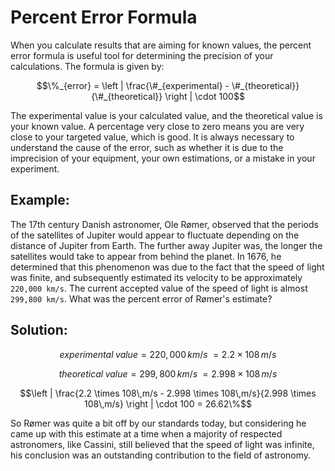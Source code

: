 Percent Error Formula
=====================

When you calculate results that are aiming for known values, the percent error formula is useful tool for determining the precision of your calculations.  The formula is given by:

$$\%_{error} = \left | \frac{\#_{experimental} - \#_{theoretical}}{\#_{theoretical}} \right | \cdot 100$$

The experimental value is your calculated value, and the theoretical value is your known value.  A percentage very close to zero means you are very close to your targeted value, which is good.  It is always necessary to understand the cause of the error, such as whether it is due to the imprecision of your equipment, your own estimations, or a mistake in your experiment.


Example:
----------
The 17th century Danish astronomer, Ole Rømer, observed that the periods of the satellites of Jupiter would appear to fluctuate depending on the distance of Jupiter from Earth.  The further away Jupiter was, the longer the satellites would take to appear from behind the planet.  In 1676, he determined that this phenomenon was due to the fact that the speed of light was finite, and subsequently estimated its velocity to be approximately `220,000 km/s`.  The current accepted value of the speed of light is almost `299,800 km/s`.  What was the percent error of Rømer's estimate?


Solution:
----------
$$experimental\;value = 220,000\,km/s\; = 2.2 \times 108\,m/s$$

$$theoretical\;value = 299,800\,km/s\; = 2.998 \times 108\,m/s$$

$$\left | \frac{2.2 \times 108\,m/s - 2.998 \times 108\,m/s}{2.998 \times 108\,m/s} \right | \cdot 100 = 26.62\%$$

So Rømer was quite a bit off by our standards today, but considering he came up with this estimate at a time when a majority of respected astronomers, like Cassini, still believed that the speed of light was infinite, his conclusion was an outstanding contribution to the field of astronomy.
